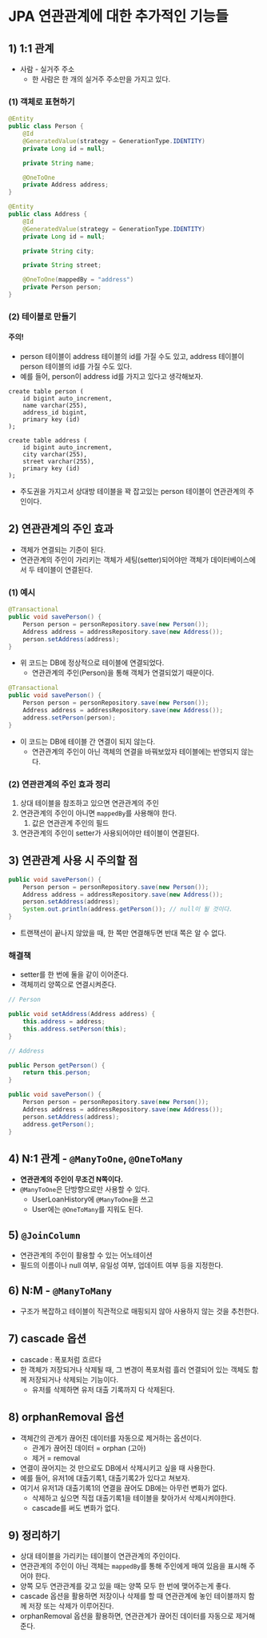 # JPA 연관관계에 대한 추가적인 기능들
## 1) 1:1 관계
- 사람 - 실거주 주소
	- 한 사람은 한 개의 실거주 주소만을 가지고 있다.

### (1) 객체로 표현하기
```java
@Entity
public class Person {
	@Id
	@GeneratedValue(strategy = GenerationType.IDENTITY)
	private Long id = null;

	private String name;

	@OneToOne
	private Address address;
}
```

```java
@Entity
public class Address {
	@Id
	@GeneratedValue(strategy = GenerationType.IDENTITY)
	private Long id = null;

	private String city;

	private String street;

	@OneToOne(mappedBy = "address")
	private Person person;
}
```

### (2) 테이블로 만들기
#### 주의!
- person 테이블이 address 테이블의 id를 가질 수도 있고, address 테이블이 person 테이블의 id를 가질 수도 있다.
- 예를 들어, person이 address id를 가지고 있다고 생각해보자.
```mysql
create table person (
	id bigint auto_increment,
	name varchar(255),
	address_id bigint,
	primary key (id)
);
```

```mysql
create table address (
	id bigint auto_increment,
	city varchar(255),
	street varchar(255),
	primary key (id)
);
```
- 주도권을 가지고서 상대방 테이블을 꽉 잡고있는 person 테이블이 연관관계의 주인이다.

## 2) 연관관계의 주인 효과
- 객체가 연결되는 기준이 된다.
- 연관관계의 주인이 가리키는 객체가 세팅(setter)되어야만 객체가 데이터베이스에서 두 테이블이 연결된다.

### (1) 예시
```java
@Transactional
public void savePerson() {
	Person person = personRepository.save(new Person());
	Address address = addressRepository.save(new Address());
	person.setAddress(address);
}
```
- 위 코드는 DB에 정상적으로 테이블에 연결되었다.
	- 연관관계의 주인(Person)을 통해 객체가 연결되었기 때문이다.

```java
@Transactional
public void savePerson() {
	Person person = personRepository.save(new Person());
	Address address = addressRepository.save(new Address());
	address.setPerson(person);
}
```
- 이 코드는 DB에 테이블 간 연결이 되지 않는다.
	- 연관관계의 주인이 아닌 객체의 연결을 바꿔보았자 테이블에는 반영되지 않는다.

### (2) 연관관계의 주인 효과 정리
1. 상대 테이블을 참조하고 있으면 연관관계의 주인
2. 연관관계의 주인이 아니면 `mappedBy`를 사용해야 한다.
	1. 값은 연관관계 주인의 필드
3. 연관관계의 주인이 setter가 사용되어야만 테이블이 연결된다.

## 3) 연관관계 사용 시 주의할 점
```java
public void savePerson() {
	Person person = personRepository.save(new Person());
	Address address = addressRepository.save(new Address());
	person.setAddress(address);
	System.out.println(address.getPerson()); // null이 될 것이다.
}
```
- 트랜잭션이 끝나지 않았을 때, 한 쪽만 연결해두면 반대 쪽은 알 수 없다.

### 해결책
- setter를 한 번에 둘을 같이 이어준다.
- 객체끼리 양쪽으로 연결시켜준다.
```java
// Person

public void setAddress(Address address) {
	this.address = address;
	this.address.setPerson(this);
}
```

```java
// Address

public Person getPerson() {
	return this.person;
}
```

```java
public void savePerson() {
	Person person = personRepository.save(new Person());
	Address address = addressRepository.save(new Address());
	person.setAddress(address);
	address.getPerson();
}
```

## 4) N:1 관계 - `@ManyToOne`, `@OneToMany`
- **연관관계의 주인이 무조건 N쪽이다.**
- `@ManyToOne`은 단방향으로만 사용할 수 있다.
	- UserLoanHistory에 `@ManyToOne`을 쓰고
	- User에는 `@OneToMany`를 지워도 된다.

## 5) `@JoinColumn`
- 연관관계의 주인이 활용할 수 있는 어노테이션
- 필드의 이름이나 null 여부, 유일성 여부, 업데이트 여부 등을 지정한다.

## 6) N:M - `@ManyToMany`
- 구조가 복잡하고 테이블이 직관적으로 매핑되지 않아 사용하지 않는 것을 추천한다.

## 7) cascade 옵션
- cascade : 폭포처럼 흐르다
- 한 객체가 저장되거나 삭제될 때, 그 변경이 폭포처럼 흘러 연결되어 있는 객체도 함께 저장되거나 삭제되는 기능이다.
	- 유저를 삭제하면 유저 대출 기록까지 다 삭제된다.

## 8) orphanRemoval 옵션
- 객체간의 관계가 끊어진 데이터를 자동으로 제거하는 옵션이다.
	- 관계가 끊어진 데이터 = orphan (고아)
	- 제거 = removal
- 연결이 끊어지는 것 만으로도 DB에서 삭제시키고 싶을 때 사용한다.
- 예를 들어, 유저1에 대출기록1, 대출기록2가 있다고 쳐보자.
- 여기서 유저1과 대출기록1의 연결을 끊어도 DB에는 아무런 변화가 없다.
	- 삭제하고 싶으면 직접 대출기록1을 테이블을 찾아가서 삭제시켜야한다.
	- cascade를 써도 변화가 없다.

## 9) 정리하기
- 상대 테이블을 가리키는 테이블이 연관관계의 주인이다.
- 연관관계의 주인이 아닌 객체는 `mappedBy`를 통해 주인에게 매여 있음을 표시해 주어야 한다.
- 양쪽 모두 연관관계를 갖고 있을 때는 양쪽 모두 한 번에 맺어주는게 좋다.
- cascade 옵션을 활용하면 저장이나 삭제를 할 때 연관관계에 놓인 테이블까지 함께 저장 또는 삭제가 이루어진다.
- orphanRemoval 옵션을 활용하면, 연관관계가 끊어진 데이터를 자동으로 제거해준다.